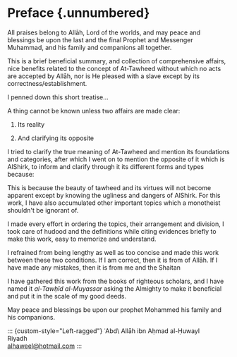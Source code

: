 
# Preface {.unnumbered}

All praises belong to Allāh, Lord of the worlds, and may peace and blessings be
upon the last and the final Prophet and Messenger Muhammad, and his family and
companions all together.

This is a brief beneficial summary, and collection of comprehensive affairs,
nice benefits related to the concept of At-Tawheed without which no acts are
accepted by Allāh, nor is He pleased with a slave except by its
correctness/establishment.

I penned down this short treatise...

A thing cannot be known unless two affairs are made clear:

1. Its reality

2. And clarifying its opposite

I tried to clarify the true meaning of At-Tawheed and mention its
foundations and categories, after which I went on to mention the
opposite of it which is AlShirk, to inform and clarify through it its
different forms and types because:

This is because the beauty of tawheed and its virtues will not become
apparent except by knowing the ugliness and dangers of AlShirk. For this
work, I have also accumulated other important topics which a monotheist
shouldn't be ignorant of.

I made every effort in ordering the topics, their arrangement and division, I
took care of hudood and the definitions while citing evidences briefly to make
this work, easy to memorize and understand.

I refrained from being lengthy as well as too concise and made this work between
these two conditions. If I am correct, then it is from of Allāh. If I have made
any mistakes, then it is from me and the Shaitan

I have gathered this work from the books of righteous scholars, and I have named
it *al-Tawḥīd al-Muyassar* asking the Almighty to make it beneficial and put it
in the scale of my good deeds.

May peace and blessings be upon our prophet Mohammed his family and his
companions.

::: {custom-style="Left-ragged"}
ʿAbd\ Allāh ibn Aḥmad al-Ḥuwayl  
Riyadh  
<alhaweel@hotmail.com>
:::
